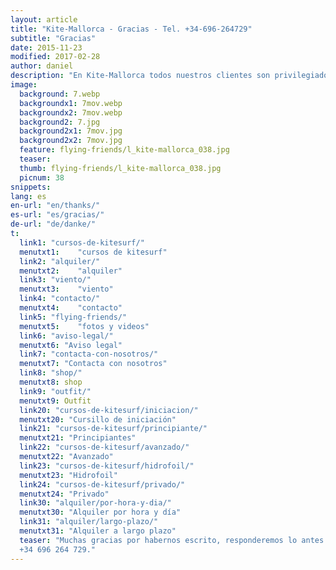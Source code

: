 ```yaml
---
layout: article
title: "Kite-Mallorca - Gracias - Tel. +34-696-264729"
subtitle: "Gracias"
date: 2015-11-23
modified: 2017-02-28
author: daniel
description: "En Kite-Mallorca todos nuestros clientes son privilegiados. Tu solicitud será tratada a la brevedad posible. Gracias"
image:
  background: 7.webp
  backgroundx1: 7mov.webp
  backgroundx2: 7mov.webp
  background2: 7.jpg
  background2x1: 7mov.jpg
  background2x2: 7mov.jpg
  feature: flying-friends/l_kite-mallorca_038.jpg
  teaser:
  thumb: flying-friends/l_kite-mallorca_038.jpg
  picnum: 38
snippets:
lang: es
en-url: "en/thanks/"
es-url: "es/gracias/"
de-url: "de/danke/"
t:
  link1: "cursos-de-kitesurf/"
  menutxt1:    "cursos de kitesurf"
  link2: "alquiler/"
  menutxt2:    "alquiler"
  link3: "viento/"
  menutxt3:    "viento"
  link4: "contacto/"
  menutxt4:    "contacto"
  link5: "flying-friends/"
  menutxt5:    "fotos y videos"
  link6: "aviso-legal/"
  menutxt6: "Aviso legal"
  link7: "contacta-con-nosotros/"
  menutxt7: "Contacta con nosotros"
  link8: "shop/"
  menutxt8: shop
  link9: "outfit/"
  menutxt9: Outfit
  link20: "cursos-de-kitesurf/iniciacion/"
  menutxt20: "Cursillo de iniciación"
  link21: "cursos-de-kitesurf/principiante/"
  menutxt21: "Principiantes"
  link22: "cursos-de-kitesurf/avanzado/"
  menutxt22: "Avanzado"
  link23: "cursos-de-kitesurf/hidrofoil/"
  menutxt23: "Hidrofoil"
  link24: "cursos-de-kitesurf/privado/"
  menutxt24: "Privado"
  link30: "alquiler/por-hora-y-dia/"
  menutxt30: "Alquiler por hora y día"
  link31: "alquiler/largo-plazo/"
  menutxt31: "Alquiler a largo plazo"
  teaser: "Muchas gracias por habernos escrito, responderemos lo antes posible. Si quieres nos puedes llamar tambien:  
  +34 696 264 729."
---
```


